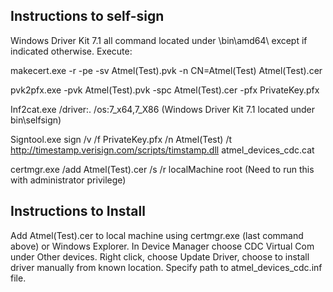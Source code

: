 Instructions to self-sign
-------------------------

Windows Driver Kit 7.1 all command located under \bin\amd64\ except if indicated otherwise. Execute:

makecert.exe -r -pe  -sv Atmel(Test).pvk -n CN=Atmel(Test) Atmel(Test).cer

pvk2pfx.exe -pvk Atmel(Test).pvk -spc Atmel(Test).cer -pfx PrivateKey.pfx

Inf2cat.exe /driver:. /os:7_x64,7_X86
(Windows Driver Kit 7.1 located under bin\selfsign\)

Signtool.exe sign /v /f PrivateKey.pfx /n Atmel(Test) /t http://timestamp.verisign.com/scripts/timstamp.dll atmel_devices_cdc.cat

certmgr.exe /add Atmel(Test).cer /s /r localMachine root
(Need to run this with administrator privilege)


Instructions to Install
-----------------------

Add Atmel(Test).cer to local machine using certmgr.exe (last command above) or Windows Explorer. In Device Manager choose CDC Virtual Com under Other devices. Right click, choose Update Driver, choose to install driver manually from known location. Specify path to atmel_devices_cdc.inf file.   
